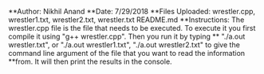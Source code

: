 **Author: Nikhil Anand
**Date: 7/29/2018
**Files Uploaded: wrestler.cpp, wrestler1.txt, wrestler2.txt, wrestler.txt README.md
**Instructions: The wrestler.cpp file is the file that needs to be executed. To execute it you first compile it using "g++ wrestler.cpp". Then you run it by typing
** "./a.out wrestler.txt", or "./a.out wrestler1.txt", "./a.out wrestler2.txt" to give the command line argument of the file that you want to read the information **from. It will then print the results in the console. 
